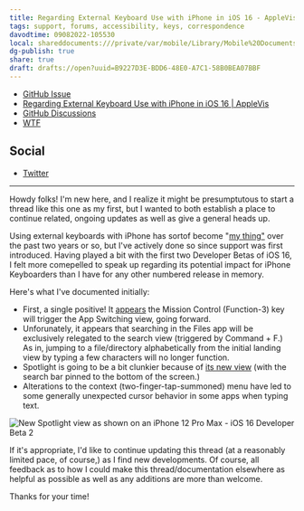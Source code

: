 ```yaml
---
title: Regarding External Keyboard Use with iPhone in iOS 16 - AppleVis Forums
tags: support, forums, accessibility, keys, correspondence
davodtime: 09082022-105530
local: shareddocuments:///private/var/mobile/Library/Mobile%20Documents/iCloud~md~obsidian/Documents/OBSHIDDIAN/drafts/B9227D3E-BDD6-48E0-A7C1-58B0BEA07BBF.md
dg-publish: true
share: true
draft: drafts://open?uuid=B9227D3E-BDD6-48E0-A7C1-58B0BEA07BBF
---
```


- [GitHub Issue](https://github.com/ExtraKeys/keys/issues/58)
- [Regarding External Keyboard Use with iPhone in iOS 16 | AppleVis](https://www.applevis.com/forum/ios-ipados/regarding-external-keyboard-use-iphone-ios-16)
- [GitHub Discussions](https://github.com/orgs/ExtraKeys/discussions/59)
- [WTF](https://davidblue.wtf/drafts/B9227D3E-BDD6-48E0-A7C1-58B0BEA07BBF.html) 

## Social

- [Twitter](https://twitter.com/UIKeyCommand/status/1543103971920863232)

---

Howdy folks! I'm new here, and I realize it might be presumptutous to start a thread like this one as my first, but I wanted to both establish a place to continue related, ongoing updates as well as give a general heads up.

Using external keyboards with iPhone has sortof become "[my thing"](https://uikeycommand.com) over the past two years or so, but I've actively done so since support was first introduced. Having played a bit with the first two Developer Betas of iOS 16, I felt more comepelled to speak up regarding its potential impact for iPhone Keyboarders than I have for any other numbered release in memory.

Here's what I've documented initially:

- First, a single positive! It [appears](https://twitter.com/neoyokel/status/1533968485998534661) the Mission Control (Function-3) key will trigger the App Switching view, going forward.
- Unforunately, it appears that searching in the Files app will be exclusively relegated to the search view (triggered by Command + F.) As in, jumping to a file/directory alphabetically from the initial landing view by typing a few characters will no longer function.
- Spotlight is going to be a bit clunkier because of [its new view](https://i.snap.as/O86JlegI.png) (with the search bar pinned to the bottom of the screen.)
- Alterations to the context (two-finger-tap-summoned) menu have led to some generally unexpected cursor behavior in some apps when typing text.

![New Spotlight view as shown on an iPhone 12 Pro Max - iOS 16 Developer Beta 2](https://i.snap.as/O86JlegI.png)

If it's appropriate, I'd like to continue updating this thread (at a reasonably limited pace, of course,) as I find new developments. Of course, all feedback as to how I could make this thread/documentation elsewhere as helpful as possible as well as any additions are more than welcome.

Thanks for your time!